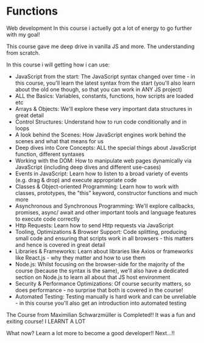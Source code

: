 # Functions
Web development 
In this course i actuelly got a lot of energy to go further with my goal!

This course gave me deep drive in vanilla JS and more.
The understanding from scratch.

In this course i will getting how i can use:
- JavaScript from the start: The JavaScript syntax changed over time - in this course, you'll learn the latest syntax from the start (you'll also learn about the old one though, so that you can work in ANY JS project)
- ALL the Basics: Variables, constants, functions, how scripts are loaded etc
- Arrays & Objects: We'll explore these very important data structures in great detail
- Control Structures: Understand how to run code conditionally and in loops
- A look behind the Scenes: How JavaScript engines work behind the scenes and what that means for us
- Deep dives into Core Concepts: ALL the special things about JavaScript function, different syntaxes
- Working with the DOM: How to manipulate web pages dynamically via JavaScript (including deep dives and different use-cases)
- Events in JavaScript: Learn how to listen to a broad variety of events (e.g. drag & drop) and execute appropriate code
- Classes & Object-oriented Programming: Learn how to work with classes, prototypes, the "this" keyword, constructor functions and much more
- Asynchronous and Synchronous Programming: We'll explore callbacks, promises, async/ await and other important tools and language features to execute code correctly
- Http Requests: Learn how to send Http requests via JavaScript
- Tooling, Optimizations & Browser Support: Code splitting, producing small code and ensuring that scripts work in all browsers  - this matters and hence is covered in great detail
- Libraries & Frameworks: Learn about libraries like Axios or frameworks like React.js - why they matter and how to use them
- Node.js: Whilst focusing on the browser-side for the majority of the course (because the syntax is the same), we'll also have a dedicated section on Node.js to learn all about that JS host environment
- Security & Performance Optimizations: Of course security matters, so does performance - no surprise that both is covered in the course!
- Automated Testing: Testing manually is hard work and can be unreliable - in this course you'll also get an introduction into automated testing

The Course from Maximilian Schwarzmüller is Completed!!
It was a fun and exiting course! I LEARNT A LOT

What now? Learn a lot more to become a good developer!! Next...!!
